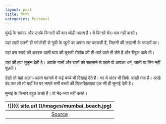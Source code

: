 ```yaml
---
layout: post
title: किनारे
categories: Personal
---
```


मुंबई के समंदर और उनके किनारों की बात थोड़ी अलग है। ये किनारे भेद-भाव नहीं करते।

यहां लहरें उतनी ही गर्मजोशी से गूची के जूतों पर अपना सर पटकती हैं, जितनी की लखानी के चप्पलों पर।

यहां दस रुपये की अदरक वाली चाय की चुस्की रीबॉक की टी-शर्ट वाले भी लेते हैं और रीबूक वाले भी।

यहां की हवा सुकून देती है। आपके गालों और बालों को सहलाने से पहले वो आपका धर्म, जाती या लिंग नहीं पूछती।

देखो तो यहां अलग-अलग पहनावे में कई बच्चे भी दिखाई देते हैं। पर ये अंतर भी सिर्फ आंखों तक है। आंखे बंद कर लो तो यहाँ रेत पर भागते सभी बच्चों की खिलखिलाहट एक सी ही सुनाई देती है।

मुम्बई के किनारे बहुत अच्छे हैं। वो भेद-भाव नहीं करते।

| ![]({{ site.url }}/images/mumbai_beach.jpg) |
|:--:|
| <a href="https://www.flickr.com/photos/34302763@N07/3227946365/" target="_blank">Source</a> |

&nbsp;
